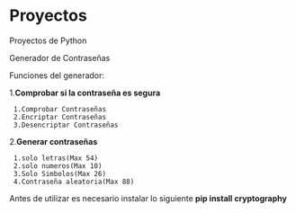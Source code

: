 # Proyectos
 Proyectos de Python
 


Generador de Contraseñas 

Funciones del generador:

1.**Comprobar si la contraseña es segura**

     1.Comprobar Contraseñas
     2.Encriptar Contraseñas
     3.Desencriptar Contraseñas
   

2.**Generar contraseñas**

     1.solo letras(Max 54)
     2.solo numeros(Max 10)
     3.Solo Simbolos(Max 26)  
     4.Contraseña aleatoria(Max 88)
    
   
  
  
Antes de utilizar es necesario instalar lo siguiente **pip install cryptography**
